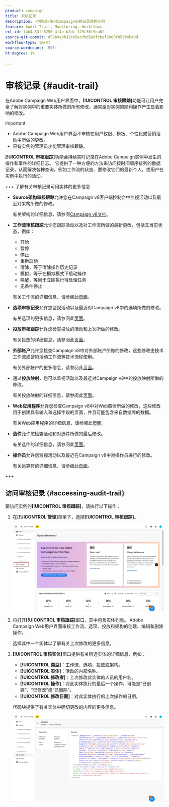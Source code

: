 ```yaml
---
product: campaign
title: 审核记录
description: 了解如何使用Campaign审核记录监控实例
feature: Audit Trail, Monitoring, Workflows
exl-id: f4b4a33f-8250-4f4e-b2dc-129c56f9ea0f
source-git-commit: d58b9e9b32b85acfbd58dfcbef2000f859feb40d
workflow-type: tm+mt
source-wordcount: '595'
ht-degree: 1%

---
```


# 审核记录 {#audit-trail}

在Adobe Campaign Web用户界面中，**[!UICONTROL 审核跟踪]**&#x200B;功能可让用户完全了解对实例中的重要实体所做的所有修改，通常是对实例的顺利操作产生显着影响的修改。

>[!IMPORTANT]
>
>* Adobe Campaign Web用户界面不审核在用户权限、模板、个性化或营销活动中所做的更改。
>* 只有实例的管理员才能管理审核跟踪。

**[!UICONTROL 审核跟踪]**&#x200B;功能会持续实时记录在Adobe Campaign实例中发生的操作和事件的详细日志。 它提供了一种方便的方法来访问按时间顺序排列的数据记录，从而解决各种查询，例如工作流的状态、要修改它们的最新个人，或用户在实例中执行的活动。

+++ 了解有关审核记录可用实体的更多信息

* **Source架构审核跟踪**&#x200B;允许您在Campaign v8客户端控制台中监视活动以及最近对架构所做的修改。

  有关架构的详细信息，请参阅[Campaign v8文档](https://experienceleague.adobe.com/en/docs/campaign/campaign-v8/developer/shemas-forms/schemas)。

* **工作流审核跟踪**&#x200B;允许您跟踪活动以及对工作流所做的最新更改，包括其当前状态，例如：

   * 开始
   * 暂停
   * 停止
   * 重新启动
   * 清除，等于清除操作历史记录
   * 模拟，等于在模拟模式下启动操作
   * 唤醒，等同于立即执行待处理任务
   * 无条件停止

  有关工作流的详细信息，请参阅此[页面](../workflows/gs-workflows.md)。

* **选项审核记录**&#x200B;允许您监视活动以及最近对Campaign v8中的选项所做的修改。

  有关选项的更多信息，请参阅此[页面](https://experienceleague.adobe.com/en/docs/campaign-classic/using/installing-campaign-classic/appendices/configuring-campaign-options)。

* **投放审核跟踪**&#x200B;允许您检查投放的活动和上次所做的修改。

  有关投放的详细信息，请参阅此[页面](../msg/gs-deliveries.md)。

* **外部帐户**&#x200B;允许您检查Campaign v8中对外部帐户所做的修改，这些修改由技术工作流或营销活动工作流等技术流程使用。

  有关外部帐户的更多信息，请参阅此[页面](../administration/external-account.md)。

* 通过&#x200B;**投放映射**，您可以监视活动以及最近对Campaign v8中的投放映射所做的修改。

  有关投放映射的详细信息，请参阅此[页面](https://experienceleague.adobe.com/en/docs/campaign/campaign-v8/audience/add-profiles/target-mappings)。

* **Web应用程序**&#x200B;允许您检查Campaign v8中对Web窗体所做的修改，这些修改用于创建具有输入和选择字段的页面，并且可能包含来自数据库的数据。

  有关Web应用程序的详细信息，请参阅此[页面](https://experienceleague.adobe.com/en/docs/campaign/campaign-v8/content/webapps)。

* **选件**&#x200B;允许您检查活动和对选件所做的最后修改。

  有关选件的详细信息，请参阅此[页面](../msg/offers.md)。

* **操作员**&#x200B;允许您监视活动以及最近在Campaign v8中对操作员进行的修改。

  有关运算符的详细信息，请参阅此[页面](https://experienceleague.adobe.com/en/docs/campaign/campaign-v8/offers/interaction-settings/interaction-operators)。

+++

## 访问审核记录 {#accessing-audit-trail}

要访问实例的&#x200B;**[!UICONTROL 审核跟踪]**，请执行以下操作：

1. 在&#x200B;**[!UICONTROL 管理]**&#x200B;菜单下，选择&#x200B;**[!UICONTROL 审核跟踪]**。

   ![显示“管理”菜单的屏幕截图，其中“审核跟踪”选项处于选中状态](assets/audit-trail-1.png)

1. 将打开&#x200B;**[!UICONTROL 审核跟踪]**&#x200B;窗口，其中包含实体列表。 Adobe Campaign Web用户界面审核工作流、选项、投放和架构的创建、编辑和删除操作。

   选择其中一个实体以了解有关上次修改的更多信息。

1. **[!UICONTROL 审核实体]**&#x200B;窗口提供有关所选实体的详细信息，例如：

   * **[!UICONTROL 类型]**：工作流、选项、投放或架构。
   * **[!UICONTROL 实体]**：活动的内部名称。
   * **[!UICONTROL 修改者]**：上次修改此实体的人员的用户名。
   * **[!UICONTROL 操作]**：对此实体执行的最后一个操作，可能是“已创建”、“已修改”或“已删除”。
   * **[!UICONTROL 修改日期]**：对此实体执行的上次操作的日期。

   代码块提供了有关实体中确切更改的内容的更多信息。

   ![显示审核实体窗口（包含有关修改的详细信息）的屏幕截图](assets/audit-trail-2.png)